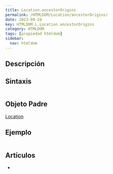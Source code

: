 ```yaml
---
title: Location.ancestorOrigins
permalink: /HTMLDOM/Location/ancestorOrigins/
date: 2023-09-24
key: HTMLDOM.L.Location.ancestorOrigins
category: HTMLDOM
tags: [propiedad htmldom]
sidebar:
  nav: htmldom
---
```


## Descripción


## Sintaxis


```javascript

```


## Objeto Padre


[Location](https://www.w3api.com/HTMLDOM/Location/)


## Ejemplo


```javascript

```


## Artículos

- 
